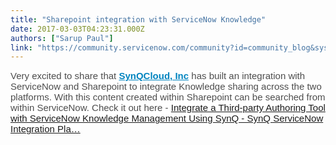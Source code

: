 ```yaml
---
title: "Sharepoint integration with ServiceNow Knowledge"
date: 2017-03-03T04:23:31.000Z
authors: ["Sarup Paul"]
link: "https://community.servicenow.com/community?id=community_blog&sys_id=293e6e6ddbd0dbc01dcaf3231f961954"
---
```

<p><span class="ember-view" style="font-size: 15px; background: 0 0 #ffffff; color: rgba(0, 0, 0, 0.701961); font-family: 'Source Sans Pro', Helvetica, Arial, sans-serif, 'Hiragino Kaku Gothic Pro', Meiryo, 'Hiragino Sans GB W3', 'Noto Naskh Arabic', 'Droid Arabic Naskh', 'Geeza Pro', 'Simplified Arabic', 'Noto Sans Thai', Thonburi, Dokchampa, 'Droid Sans Thai', 'Droid Sans Fallback', -apple-system, '.SFNSDisplay-Regular', 'Heiti SC', 'Microsoft Yahei', 'Segoe UI';">Very excited to share that </span><a title="k ember-view feed-s-main-content__mention" class="feed-link ember-view feed-s-main-content__mention" data-control-name="mention" href="https://www.linkedin.com/company-beta/17895700/" style="font-size: 15px; background: 0 0 #ffffff; font-weight: bold; color: #0084bf; font-family: 'Source Sans Pro', Helvetica, Arial, sans-serif, 'Hiragino Kaku Gothic Pro', Meiryo, 'Hiragino Sans GB W3', 'Noto Naskh Arabic', 'Droid Arabic Naskh', 'Geeza Pro', 'Simplified Arabic', 'Noto Sans Thai', Thonburi, Dokchampa, 'Droid Sans Thai', 'Droid Sans Fallback', -apple-system, '.SFNSDisplay-Regular', 'Heiti SC', 'Microsoft Yahei', 'Segoe UI';" tabindex="0">SynQCloud, Inc</a><span class="ember-view" style="font-size: 15px; background: 0 0 #ffffff; color: rgba(0, 0, 0, 0.701961); font-family: 'Source Sans Pro', Helvetica, Arial, sans-serif, 'Hiragino Kaku Gothic Pro', Meiryo, 'Hiragino Sans GB W3', 'Noto Naskh Arabic', 'Droid Arabic Naskh', 'Geeza Pro', 'Simplified Arabic', 'Noto Sans Thai', Thonburi, Dokchampa, 'Droid Sans Thai', 'Droid Sans Fallback', -apple-system, '.SFNSDisplay-Regular', 'Heiti SC', 'Microsoft Yahei', 'Segoe UI';"> has built an integration with ServiceNow and Sharepoint to integrate Knowledge sharing across the two platforms. With this content created within Sharepoint can be searched from within ServiceNow. Check it out here - <a href="http://synq.cloud/blog/integrate-third-party-authoring-tool-servicenow-knowledge-management-using-synq/" title="http://synq.cloud/blog/integrate-third-party-authoring-tool-servicenow-knowledge-management-using-synq/">Integrate a Third-party Authoring Tool with ServiceNow Knowledge Management Using SynQ - SynQ ServiceNow Integration Pla…</a> </span></p>